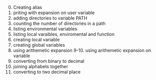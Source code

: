 0. Creating alias
1. priting with expansion on user variable
2. adding directories to variable PATH
3. counting the number of directories in a path
4. listing environmental variables
5. listing local varaibles, enviromental and function
6. creating local variable
7. creating global variables
8. using arithemetic expansion
9-10. using arithemetic expansion on variable
11. converting from binary to decimal
12. joining alphabets together
13. converting to two decimal place

